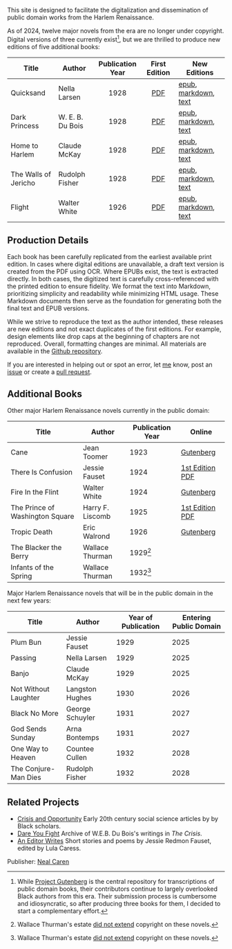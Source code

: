 This site is designed to facilitate the digitalization and dissemination of public domain works from the Harlem Renaissance. 

As of 2024, twelve major novels from the era are no longer under copyright. Digital versions of three currently exist[^g], but we are thrilled to produce new editions of five additional books:

[^g]: While [Project Gutenberg](http://gutenberg.org) is the central repository for transcriptions of public domain books, their contributors continue to largely overlooked Black authors from this era. Their submission process is cumbersome and idiosyncratic, so after producing three books for them, I decided to start a complementary effort. 


| Title                          | Author            | Publication Year | First Edition | New Editions | 
|-------------------------------|-------------------|:-------------------:|:----: |------ |
| Quicksand                     | Nella Larsen      | 1928 | [PDF](https://raw.githubusercontent.com/nealcaren/crisis-and-opportunity-books/main/books/quicksand/quicksand-1928.pdf)                | [epub](https://raw.githubusercontent.com/nealcaren/crisis-and-opportunity-books/main/books/quicksand/quicksand.epub), [markdown](https://raw.githubusercontent.com/nealcaren/crisis-and-opportunity-books/main/books/quicksand/quicksand.md), [text](https://raw.githubusercontent.com/nealcaren/crisis-and-opportunity-books/main/books/quicksand/quicksand.txt) |
| Dark Princess                | W. E. B. Du Bois  | 1928             | [PDF](https://github.com/nealcaren/crisis-and-opportunity-books/raw/main/books/dark-princess/dark-princess-1928.pdf)  | [epub](https://github.com/nealcaren/crisis-and-opportunity-books/raw/main/books/dark-princess/dark-princess.epub), [markdown](https://github.com/nealcaren/crisis-and-opportunity-books/raw/main/books/dark-princess/dark-princess.md), [text](https://github.com/nealcaren/crisis-and-opportunity-books/raw/main/books/dark-princess/dark-princess.txt) |
| Home to Harlem                | Claude McKay      | 1928        | [PDF](https://raw.githubusercontent.com/nealcaren/crisis-and-opportunity-books/main/books/home-to-harlem/home-to-harlem-1928.pdf)    |  [epub](https://raw.githubusercontent.com/nealcaren/crisis-and-opportunity-books/main/books/home-to-harlem/home-to-harlem.epub), [markdown](https://raw.githubusercontent.com/nealcaren/crisis-and-opportunity-books/main/books/home-to-harlem/home-to-harlem.md), [text](https://raw.githubusercontent.com/nealcaren/crisis-and-opportunity-books/main/books/home-to-harlem/home-to-harlem.txt) |
| The Walls of Jericho              | Rudolph Fisher    | 1928       |  [PDF](https://raw.githubusercontent.com/nealcaren/crisis-and-opportunity-books/main/books/the-walls-of-jericho/the-walls-of-jericho-1928.pdf)     | [epub](https://raw.githubusercontent.com/nealcaren/crisis-and-opportunity-books/main/books/the-walls-of-jericho/the-walls-of-jericho.epub), [markdown](https://raw.githubusercontent.com/nealcaren/crisis-and-opportunity-books/main/books/the-walls-of-jericho/the-walls-of-jericho.md), [text](https://raw.githubusercontent.com/nealcaren/crisis-and-opportunity-books/main/books/the-walls-of-jericho/the-walls-of-jericho.txt) | 
| Flight | Walter White | 1926 | [PDF](https://raw.githubusercontent.com/nealcaren/crisis-and-opportunity-books/main/books/flight/flight.epub) |[epub](https://raw.githubusercontent.com/nealcaren/crisis-and-opportunity-books/main/books/flight/flight.epub), [markdown](https://raw.githubusercontent.com/nealcaren/crisis-and-opportunity-books/main/books/flight/flight.md), [text](https://raw.githubusercontent.com/nealcaren/crisis-and-opportunity-books/main/books/flight/flight.txt)


## Production Details

Each book has been carefully replicated from the earliest available print edition. In cases where digital editions are unavailable, a draft text version is created from the PDF using OCR. Where EPUBs exist, the text is  extracted directly. In both cases, the digitized text is carefully cross-referenced with the printed edition to ensure fidelity.  We format the text into Markdown, prioritizing simplicity and readability while minimizing HTML usage. These Markdown documents then serve as the foundation for generating both the final text and EPUB versions. 

While we strive to reproduce the text as the author intended, these releases are new editions and not exact duplicates of the first editions. For example, design elements like drop caps at the beginning of chapters are not reproduced. Overall, formatting changes are minimal. All materials are available in the [Github repository](https://github.com/nealcaren/crisis-and-opportunity-books).

If you are interested in helping out or spot an error, let [me](mailto:neal.caren@gmail.com) know, post an [issue](https://github.com/nealcaren/crisis-and-opportunity-books/issues) or create a [pull request](https://github.com/nealcaren/crisis-and-opportunity-books/pulls).


## Additional Books

Other major Harlem Renaissance novels currently in the public domain:

| Title                          | Author            | Publication Year | Online
|-------------------------------|-------------------|---------------------|---------------------|
| Cane                          | Jean Toomer       | 1923                | [Gutenberg](https://www.gutenberg.org/ebooks/60093) |
| There Is Confusion            | Jessie Fauset     | 1924                | [1st Edition PDF](https://www.google.com/books/edition/There_is_Confusion/_xXR-y0YdxoC?hl=en) |
| Fire In the Flint             | Walter White      | 1924                | [Gutenberg](https://www.gutenberg.org/ebooks/69877) |
| The Prince of Washington Square | Harry F. Liscomb | 1925                | [1st Edition PDF](https://www.google.com/books/edition/The_Prince_of_Washington_Square/4h0vAQAAIAAJ?hl=en&gbpv=0) |
| Tropic Death                  | Eric Walrond      | 1926                | [Gutenberg](https://www.gutenberg.org/ebooks/71465) |
| The Blacker the Berry         | Wallace Thurman   | 1929[^1]                |
| Infants of the Spring         | Wallace Thurman   | 1932[^1]                |


[^1]: Wallace Thurman's estate [did not extend]( https://exhibits.stanford.edu/copyrightrenewals/catalog?exhibit_id=copyrightrenewals&search_field=search&q=Wallace+Thurman) copyright on these novels. 

Major Harlem Renaissance novels that will be in the public domain in the next few years:

| Title                          | Author            | Year of Publication | Entering Public Domain |
|-------------------------------|-------------------|---------------------|---------------------|
| Plum Bun                      | Jessie Fauset     | 1929                | 2025 |
| Passing                       | Nella Larsen      | 1929                | 2025 |
| Banjo                         | Claude McKay      | 1929                | 2025 |
| Not Without Laughter          | Langston Hughes   | 1930                | 2026 |
| Black No More                 | George Schuyler   | 1931                | 2027 |
| God Sends Sunday              | Arna Bontemps     | 1931                | 2027 |
| One Way to Heaven             | Countee Cullen    | 1932                | 2028 |
| The Conjure-Man Dies          | Rudolph Fisher    | 1932                | 2028 |


## Related Projects

* [Crisis and Opportunity](https://www.crisisopportunity.org) Early 20th century social science articles by by Black scholars.
* [Dare You Fight](https://www.dareyoufight.org) Archive of W.E.B. Du Bois's writings in *The Crisis*.
* [An Editor Writes](https://www.amazon.com/Editor-Writes-Stories-Jessie-Redmon-ebook/dp/B0CLQ8S9SY/ref=sr_1_1?crid=QS0PVF4W0TAA&keywords=an+editor+writes+jessie&qid=1703967452&sprefix=an+editor+writes+jessie%2Caps%2C153&sr=8-1) Short stories and poems by Jessie Redmon Fauset, edited by Lula Caress.

Publisher: [Neal Caren](https://nealcaren.org)